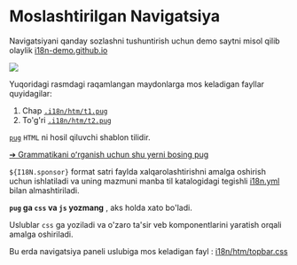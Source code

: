# Moslashtirilgan Navigatsiya

Navigatsiyani qanday sozlashni tushuntirish uchun demo saytni misol qilib olaylik [i18n-demo.github.io](//i18n-demo.github.io)

![](https://p.3ti.site/1731036697.avif)

Yuqoridagi rasmdagi raqamlangan maydonlarga mos keladigan fayllar quyidagilar:

1. Chap [`.i18n/htm/t1.pug`](https://github.com/i18n-site/demo.i18n.site/blob/main/.i18n/htm/t1.pug)
2. To'g'ri [`.i18n/htm/t2.pug`](https://github.com/i18n-site/demo.i18n.site/blob/main/.i18n/htm/t2.pug)

[`pug`](https://pugjs.org) `HTML` ni hosil qiluvchi shablon tilidir.

[➔ Grammatikani oʻrganish uchun shu yerni bosing pug](https://pugjs.org)

`${I18N.sponsor}` format satri faylda xalqarolashtirishni amalga oshirish uchun ishlatiladi va uning mazmuni manba til katalogidagi tegishli [i18n.yml](https://github.com/i18n-site/demo.i18n.site/blob/main/en/i18n.yml) bilan almashtiriladi.

**`pug` ga `css` va `js` yozmang** , aks holda xato bo'ladi.

Uslublar `css` ga yoziladi va o'zaro ta'sir veb komponentlarini yaratish orqali amalga oshiriladi.

Bu erda navigatsiya paneli uslubiga mos keladigan fayl : [i18n/htm/topbar.css](https://github.com/i18n-site/demo.i18n.site/blob/main/.i18n/htm/topbar.css)